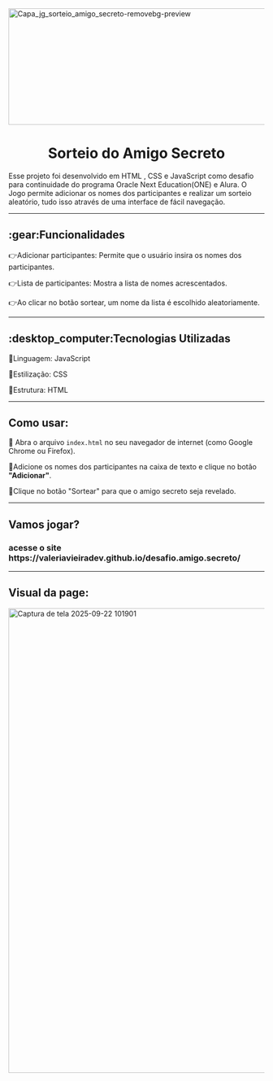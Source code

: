 <img width="1090" height="229" alt="Capa_jg_sorteio_amigo_secreto-removebg-preview" src="https://github.com/user-attachments/assets/b922536a-7583-44f0-91b5-118adcae848e" />
<h1 align="center">Sorteio do Amigo Secreto </h1>
Esse projeto foi desenvolvido em HTML , CSS e JavaScript como desafio para continuidade do programa Oracle Next Education(ONE) e Alura. O Jogo permite adicionar os nomes dos participantes e realizar um sorteio aleatório, tudo isso através de uma interface de fácil navegação.

___
<h2>:gear:Funcionalidades </h2>

:point_right:Adicionar participantes: Permite que o usuário insira os nomes dos participantes.

:point_right:Lista de participantes: Mostra a lista de nomes acrescentados.

:point_right:Ao clicar no botão sortear, um nome da lista é escolhido aleatoriamente.
___
<h2>:desktop_computer:Tecnologias Utilizadas</h2>

:art:Linguagem: JavaScript

:art:Estilização: CSS

:page_facing_up:Estrutura: HTML
___
<h2> Como usar:</h2>

:dart: Abra o arquivo `index.html` no seu navegador de internet (como Google Chrome ou Firefox).

:dart:Adicione os nomes dos participantes na caixa de texto e clique no botão **"Adicionar"**.
 
:dart:Clique no botão "Sortear" para que o amigo secreto seja revelado.
___
<h2> Vamos jogar?</h2>
<h3> acesse o site  https://valeriavieiradev.github.io/desafio.amigo.secreto/ </h3>

___
<h2> Visual da page:</h2>
<img width="1911" height="914" alt="Captura de tela 2025-09-22 101901" src="https://github.com/user-attachments/assets/cadc98f0-c007-4019-ae97-034f49194274" />

 

